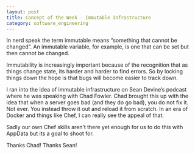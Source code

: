 ```yaml
---
layout: post
title: Concept of the Week - Immutable Infrastructure
category: software_engineering
---
```

In nerd speak the term immutable means “something that cannot be changed”.  An immutable variable, for example, is one that can be set but then cannot be changed.  

Immutability is increasingly important because of the recognition that as things change state, its harder and harder to find errors.  So by locking things down the hope is that bugs will become easier to track down.  

I ran into the idea of immutable infrastructure on Sean Devine’s podcast where he was speaking with Chad Fowler.  Chad brought this up with the idea that when a server goes bad (and they do go bad), you do not fix it.  Not ever.  You instead throw it out and reload it from scratch.  In an era of Docker and things like Chef, I can really see the appeal of that.

Sadly our own Chef skills aren’t there yet enough for us to do this with AppData but its a goal to shoot for.  

Thanks Chad!  Thanks Sean!